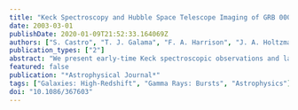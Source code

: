 ```yaml
---
title: "Keck Spectroscopy and Hubble Space Telescope Imaging of GRB 000926: Probing a Host Galaxy at z = 2.038"
date: 2003-03-01
publishDate: 2020-01-09T21:52:33.164069Z
authors: ["S. Castro", "T. J. Galama", "F. A. Harrison", "J. A. Holtzman", "J. S. Bloom", "S. G. Djorgovski", "S. R. Kulkarni"]
publication_types: ["2"]
abstract: "We present early-time Keck spectroscopic observations and late-time Hubble Space Telescope (HST) imaging of GRB 000926. The HST images show a small offset between the optical transient and a bright, compact knot in the host galaxy. Combined with the large equivalent widths measured for metallic absorption lines by the Keck Echellette Spectrograph and Imager (ESI) and the Low Resolution Imaging Spectrometer, this indicates that the GRB exploded inside a region of high stellar density. The ESI spectroscopy reveals two absorption systems centered at z=2.0379+/-0.0008 with a velocity separation of 168 km s$^-1$, which we interpret as being due to individual features in the host galaxy. The ratios of chromium to zinc equivalent widths indicate that the host is depleted in dust relative to local values to a similar degree as damped Lyα systems at the same redshift."
featured: false
publication: "*Astrophysical Journal*"
tags: ["Galaxies: High-Redshift", "Gamma Rays: Bursts", "Astrophysics"]
doi: "10.1086/367603"
---
```


